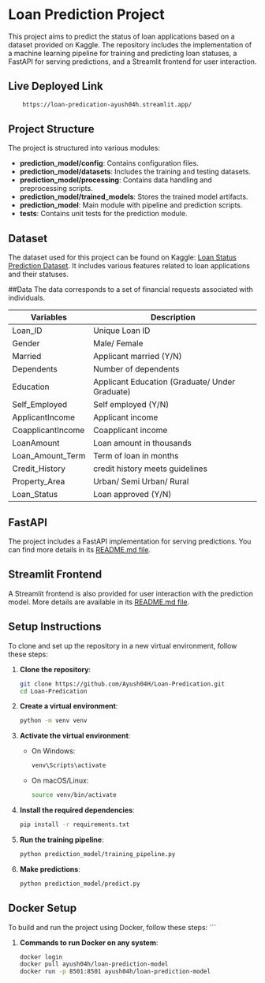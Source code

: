 
# Loan Prediction Project

This project aims to predict the status of loan applications based on a dataset provided on Kaggle. The repository includes the implementation of a machine learning pipeline for training and predicting loan statuses, a FastAPI for serving predictions, and a Streamlit frontend for user interaction.

## Live Deployed Link
```sh
    https://loan-predication-ayush04h.streamlit.app/
```

## Project Structure


The project is structured into various modules:

- **prediction_model/config**: Contains configuration files.
- **prediction_model/datasets**: Includes the training and testing datasets.
- **prediction_model/processing**: Contains data handling and preprocessing scripts.
- **prediction_model/trained_models**: Stores the trained model artifacts.
- **prediction_model**: Main module with pipeline and prediction scripts.
- **tests**: Contains unit tests for the prediction module.

## Dataset

The dataset used for this project can be found on Kaggle: [Loan Status Prediction Dataset](https://www.kaggle.com/datasets/bhavikjikadara/loan-status-prediction). It includes various features related to loan applications and their statuses.

##Data
The data corresponds to a set of financial requests associated with individuals. 

| Variables         | Description                                    |
|-------------------|------------------------------------------------|
| Loan_ID           | Unique Loan ID                                 |
| Gender            | Male/ Female                                   |
| Married           | Applicant married (Y/N)                        |
| Dependents        | Number of dependents                           |
| Education         | Applicant Education (Graduate/ Under Graduate) |
| Self_Employed     | Self employed (Y/N)                            |
| ApplicantIncome   | Applicant income                               |
| CoapplicantIncome | Coapplicant income                             |
| LoanAmount        | Loan amount in thousands                       |
| Loan_Amount_Term  | Term of loan in months                         |
| Credit_History    | credit history meets guidelines                |
| Property_Area     | Urban/ Semi Urban/ Rural                       |
| Loan_Status       | Loan approved (Y/N)                            |


## FastAPI

The project includes a FastAPI implementation for serving predictions. You can find more details in its [README.md file](https://github.com/Ayush04H/Loan-Predication/blob/main/packaging-ml--model/Loan_pred_Api/Readme.md).

## Streamlit Frontend

A Streamlit frontend is also provided for user interaction with the prediction model. More details are available in its [README.md file](https://github.com/Ayush04H/Loan-Predication/blob/main/packaging-ml--model/Loan_pred_frontend/Readme.md).

## Setup Instructions

To clone and set up the repository in a new virtual environment, follow these steps:

1. **Clone the repository**:
    ```sh
    git clone https://github.com/Ayush04H/Loan-Predication.git
    cd Loan-Predication
    ```

2. **Create a virtual environment**:
    ```sh
    python -m venv venv
    ```

3. **Activate the virtual environment**:
    - On Windows:
        ```sh
        venv\Scripts\activate
        ```
    - On macOS/Linux:
        ```sh
        source venv/bin/activate
        ```

4. **Install the required dependencies**:
    ```sh
    pip install -r requirements.txt
    ```

5. **Run the training pipeline**:
    ```sh
    python prediction_model/training_pipeline.py
    ```

6. **Make predictions**:
    ```sh
    python prediction_model/predict.py
    ```

## Docker Setup

To build and run the project using Docker, follow these steps:
    ```

1. **Commands to run Docker on any system**:
    ```sh
    docker login
    docker pull ayush04h/loan-prediction-model
    docker run -p 8501:8501 ayush04h/loan-prediction-model
    ```
